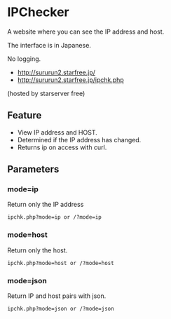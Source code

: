 # IPChecker

A website where you can see the IP address and host.

The interface is in Japanese.

No logging.

- http://sururun2.starfree.jp/
- http://sururun2.starfree.jp/ipchk.php

(hosted by starserver free)

## Feature
- View IP address and HOST.
- Determined if the IP address has changed.
- Returns ip on access with curl.

## Parameters

### mode=ip

Return only the IP address

``` ipchk.php?mode=ip or /?mode=ip ```

### mode=host

Return only the host.

``` ipchk.php?mode=host or /?mode=host ```

### mode=json

Return IP and host pairs with json.

``` ipchk.php?mode=json or /?mode=json ```
